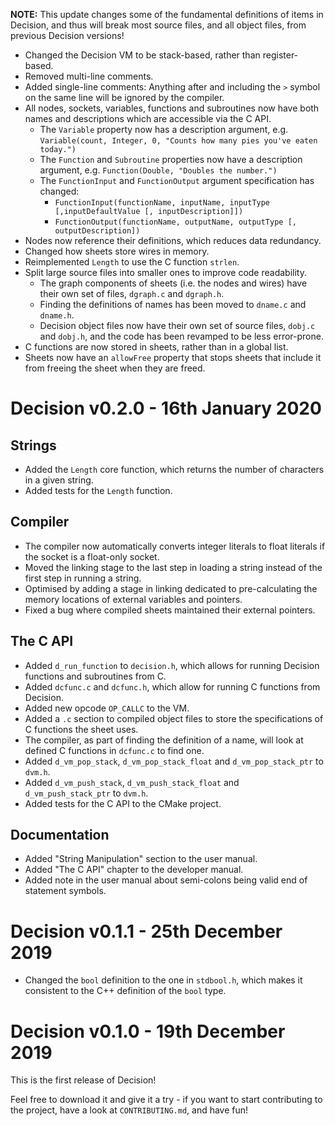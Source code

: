 **NOTE:** This update changes some of the fundamental definitions of items in
Decision, and thus will break most source files, and all object files, from
previous Decision versions!

* Changed the Decision VM to be stack-based, rather than register-based.
* Removed multi-line comments.
* Added single-line comments: Anything after and including the `>` symbol on
the same line will be ignored by the compiler.
* All nodes, sockets, variables, functions and subroutines now have both names
and descriptions which are accessible via the C API.
  * The `Variable` property now has a description argument, e.g.
  `Variable(count, Integer, 0, "Counts how many pies you've eaten today.")`
  * The `Function` and `Subroutine` properties now have a description argument,
  e.g. `Function(Double, "Doubles the number.")`
  * The `FunctionInput` and `FunctionOutput` argument specification has
  changed:
    * `FunctionInput(functionName, inputName, inputType [,inputDefaultValue [, inputDescription]])`
    * `FunctionOutput(functionName, outputName, outputType [, outputDescription])`
* Nodes now reference their definitions, which reduces data redundancy.
* Changed how sheets store wires in memory.
* Reimplemented `Length` to use the C function `strlen`.
* Split large source files into smaller ones to improve code readability.
  * The graph components of sheets (i.e. the nodes and wires) have their own
  set of files, `dgraph.c` and `dgraph.h`.
  * Finding the definitions of names has been moved to `dname.c` and `dname.h`.
  * Decision object files now have their own set of source files, `dobj.c` and
  `dobj.h`, and the code has been revamped to be less error-prone.
* C functions are now stored in sheets, rather than in a global list.
* Sheets now have an `allowFree` property that stops sheets that include it
from freeing the sheet when they are freed.

# Decision v0.2.0 - 16th January 2020

## Strings

* Added the `Length` core function, which returns the number of characters in
  a given string.
* Added tests for the `Length` function.

## Compiler

* The compiler now automatically converts integer literals to float literals
if the socket is a float-only socket.
* Moved the linking stage to the last step in loading a string instead of the
first step in running a string.
* Optimised by adding a stage in linking dedicated to pre-calculating the
memory locations of external variables and pointers.
* Fixed a bug where compiled sheets maintained their external pointers.

## The C API

* Added `d_run_function` to `decision.h`, which allows for running Decision
functions and subroutines from C.
* Added `dcfunc.c` and `dcfunc.h`, which allow for running C functions from
Decision.
* Added new opcode `OP_CALLC` to the VM.
* Added a `.c` section to compiled object files to store the specifications of
C functions the sheet uses.
* The compiler, as part of finding the definition of a name, will look at
defined C functions in `dcfunc.c` to find one.
* Added `d_vm_pop_stack`, `d_vm_pop_stack_float` and `d_vm_pop_stack_ptr` to
`dvm.h`.
* Added `d_vm_push_stack`, `d_vm_push_stack_float` and `d_vm_push_stack_ptr` to
`dvm.h`.
* Added tests for the C API to the CMake project.

## Documentation

* Added "String Manipulation" section to the user manual.
* Added "The C API" chapter to the developer manual.
* Added note in the user manual about semi-colons being valid end of statement
symbols.

# Decision v0.1.1 - 25th December 2019

* Changed the `bool` definition to the one in `stdbool.h`, which makes it
consistent to the C++ definition of the `bool` type.

# Decision v0.1.0 - 19th December 2019

This is the first release of Decision!

Feel free to download it and give it a try - if you want to start contributing
to the project, have a look at `CONTRIBUTING.md`, and have fun!
